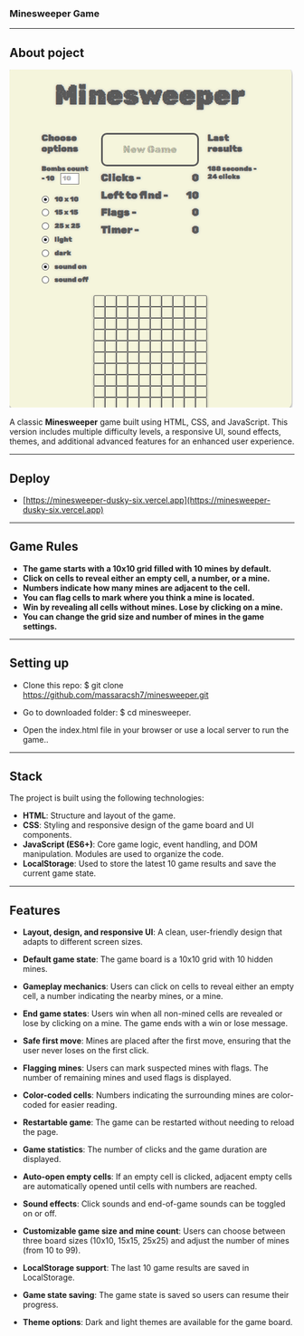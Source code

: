 ### Minesweeper Game ###

***************************

## About poject ##

![Screen ](img/screen.png)

A classic **Minesweeper** game built using HTML, CSS, and JavaScript. This version includes multiple difficulty levels, a responsive UI, sound effects, themes, and additional advanced features for an enhanced user experience.

***************************

## Deploy ##

* [https://minesweeper-dusky-six.vercel.app](https://minesweeper-dusky-six.vercel.app)

***************************

## Game Rules ## 

- **The game starts with a 10x10 grid filled with 10 mines by default.**
- **Click on cells to reveal either an empty cell, a number, or a mine.**
- **Numbers indicate how many mines are adjacent to the cell.**
- **You can flag cells to mark where you think a mine is located.**
- **Win by revealing all cells without mines. Lose by clicking on a mine.**
- **You can change the grid size and number of mines in the game settings.**

***************************

## Setting up ##

* Clone this repo: $ git clone https://github.com/massaracsh7/minesweeper.git

* Go to downloaded folder: $ cd minesweeper.

* Open the index.html file in your browser or use a local server to run the game..

***************************

## Stack

The project is built using the following technologies:

- **HTML**: Structure and layout of the game.
- **CSS**: Styling and responsive design of the game board and UI components.
- **JavaScript (ES6+)**: Core game logic, event handling, and DOM manipulation. Modules are used to organize the code.
- **LocalStorage**: Used to store the latest 10 game results and save the current game state.

***************************

## Features

- **Layout, design, and responsive UI**: A clean, user-friendly design that adapts to different screen sizes.
- **Default game state**: The game board is a 10x10 grid with 10 hidden mines.
- **Gameplay mechanics**: Users can click on cells to reveal either an empty cell, a number indicating the nearby mines, or a mine.
- **End game states**: Users win when all non-mined cells are revealed or lose by clicking on a mine. The game ends with a win or lose message.

- **Safe first move**: Mines are placed after the first move, ensuring that the user never loses on the first click.
- **Flagging mines**: Users can mark suspected mines with flags. The number of remaining mines and used flags is displayed.
- **Color-coded cells**: Numbers indicating the surrounding mines are color-coded for easier reading.
- **Restartable game**: The game can be restarted without needing to reload the page.
- **Game statistics**: The number of clicks and the game duration are displayed.
- **Auto-open empty cells**: If an empty cell is clicked, adjacent empty cells are automatically opened until cells with numbers are reached.

- **Sound effects**: Click sounds and end-of-game sounds can be toggled on or off.
- **Customizable game size and mine count**: Users can choose between three board sizes (10x10, 15x15, 25x25) and adjust the number of mines (from 10 to 99).
- **LocalStorage support**: The last 10 game results are saved in LocalStorage.
- **Game state saving**: The game state is saved so users can resume their progress.
- **Theme options**: Dark and light themes are available for the game board.